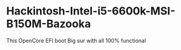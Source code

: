 # Hackintosh-Intel-i5-6600k-MSI-B150M-Bazooka

This OpenCore EFI boot Big sur with all 100% functional
